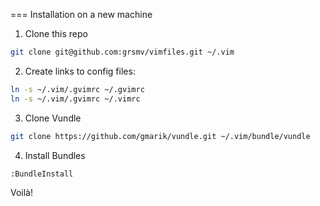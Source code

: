 === Installation on a new machine

1. Clone this repo

``` bash
git clone git@github.com:grsmv/vimfiles.git ~/.vim
```

2. Create links to config files:

``` bash
ln -s ~/.vim/.gvimrc ~/.gvimrc
ln -s ~/.vim/.gvimrc ~/.vimrc
```

3. Clone Vundle

``` bash
git clone https://github.com/gmarik/vundle.git ~/.vim/bundle/vundle
```

4. Install Bundles

``` vim
:BundleInstall
```

Voilà!
